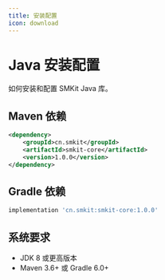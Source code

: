 ```yaml
---
title: 安装配置
icon: download
---
```


# Java 安装配置

如何安装和配置 SMKit Java 库。

## Maven 依赖

```xml
<dependency>
    <groupId>cn.smkit</groupId>
    <artifactId>smkit-core</artifactId>
    <version>1.0.0</version>
</dependency>
```

## Gradle 依赖

```groovy
implementation 'cn.smkit:smkit-core:1.0.0'
```

## 系统要求

- JDK 8 或更高版本
- Maven 3.6+ 或 Gradle 6.0+
